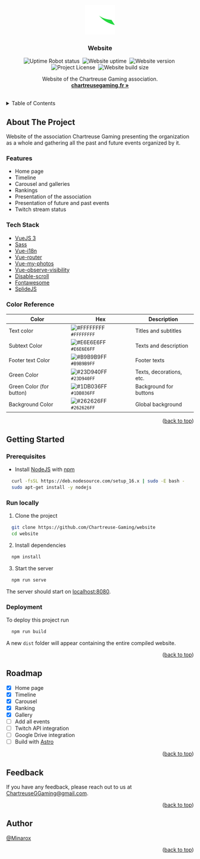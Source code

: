 <div id="top"></div>
<br />

<div align="center">
<a href="https://github.com/Chartreuse-Gaming/website">
    <img src="src/assets/svg/logo.svg" alt="Logo" width="80" height="80">
</a>

<h3 align="center">Website</h3>

![Uptime Robot status](https://img.shields.io/uptimerobot/status/m792191715-272539423c73e2859a54fa41?label=Status)&nbsp;
![Website uptime](https://img.shields.io/uptimerobot/ratio/m792191715-272539423c73e2859a54fa41?label=Uptime)&nbsp;
![Website version](https://img.shields.io/github/package-json/v/Chartreuse-Gaming/website?label=Version)&nbsp;
![Project License](https://img.shields.io/github/license/Chartreuse-Gaming/website?label=License)&nbsp;
![Website build size](https://img.shields.io/badge/Build%20size-4.65%20MB-blue)

  <p align="center">
    Website of the Chartreuse Gaming association.
    <br />
    <a href="https://chartreusegaming.fr/"><strong>chartreusegaming.fr »</strong></a>
  </p>
</div>
<br />

<details>
  <summary>Table of Contents</summary>
  <ol>
    <li>
      <a href="#about-the-project">About The Project</a>
      <ul>
        <li><a href="#features">Features</a></li>
        <li><a href="#tech-stack">Tech Stack</a></li>
        <li><a href="#color-reference">Color Reference</a></li>
      </ul>
    </li>
    <li>
      <a href="#getting-started">Getting Started</a>
      <ul>
        <li><a href="#prerequisites">Prerequisites</a></li>
        <li><a href="#run-locally">Run Locally</a></li>
        <li><a href="#deployment">Deployment</a></li>
      </ul>
    </li>
    <li><a href="#roadmap">Roadmap</a></li>
    <li><a href="#feedback">Feedback</a></li>
    <li><a href="#author">Author</a></li>
  </ol>
</details>

## About The Project

Website of the association Chartreuse Gaming presenting the organization as a whole and gathering all the past and
future events organized by it.

### Features

- Home page
- Timeline
- Carousel and galleries
- Rankings
- Presentation of the association
- Presentation of future and past events
- Twitch stream status

### Tech Stack

- [VueJS 3](https://vuejs.org/)
- [Sass](https://sass-lang.com/)
- [Vue-i18n](https://vue-i18n.intlify.dev/)
- [Vue-router](https://router.vuejs.org/)
- [Vue-my-photos](https://github.com/am283721/vue-my-photos)
- [Vue-observe-visibility](https://github.com/Akryum/vue-observe-visibility)
- [Disable-scroll](https://github.com/gilbarbara/disable-scroll#readme)
- [Fontawesome](https://fontawesome.com/)
- [SplideJS](https://splidejs.com/)

### Color Reference

| Color                    | Hex                                                                           | Description              |
|--------------------------|-------------------------------------------------------------------------------|--------------------------|
| Text color               | ![#FFFFFFFF](https://via.placeholder.com/8/FFFFFFFF/FFFFFFFF.png) `#FFFFFFFF` | Titles and subtitles     |
| Subtext Color            | ![#E6E6E6FF](https://via.placeholder.com/8/E6E6E6FF/E6E6E6FF.png) `#E6E6E6FF` | Texts and description    |
| Footer text Color        | ![#B9B9B9FF](https://via.placeholder.com/8/B9B9B9FF/B9B9B9FF.png) `#B9B9B9FF` | Footer texts             |
| Green Color              | ![#23D940FF](https://via.placeholder.com/8/23D940FF/23D940FF.png) `#23D940FF` | Texts, decorations, etc. |
| Green Color (for button) | ![#1DB036FF](https://via.placeholder.com/8/1DB036FF/1DB036FF.png) `#1DB036FF` | Background for buttons   |
| Background Color         | ![#262626FF](https://via.placeholder.com/8/262626FF/262626FF.png) `#262626FF` | Global background        |

<p align="right">(<a href="#top">back to top</a>)</p>

## Getting Started

### Prerequisites

- Install [NodeJS](https://nodejs.org/) with [npm](https://www.npmjs.com/)

```bash
  curl -fsSL https://deb.nodesource.com/setup_16.x | sudo -E bash -
  sudo apt-get install -y nodejs
```

### Run locally

1. Clone the project

```bash
  git clone https://github.com/Chartreuse-Gaming/website
  cd website
```

2. Install dependencies

```bash
  npm install
```

3. Start the server

```bash
  npm run serve
```

The server should start on [localhost:8080](http://localhost:8080/).

### Deployment

To deploy this project run

```bash
  npm run build
```

A new `dist` folder will appear containing the entire compiled website.

<p align="right">(<a href="#top">back to top</a>)</p>

## Roadmap

- [x] Home page
- [x] Timeline
- [x] Carousel
- [x] Ranking
- [x] Gallery
- [ ] Add all events
- [ ] Twitch API integration
- [ ] Google Drive integration
- [ ] Build with [Astro](https://astro.build/)

<p align="right">(<a href="#top">back to top</a>)</p>

## Feedback

If you have any feedback, please reach out to us at [ChartreuseGGaming@gmail.com](mailto:ChartreuseGGaming@gmail.com).

<p align="right">(<a href="#top">back to top</a>)</p>

## Author

[@Minarox](https://www.github.com/Minarox)

<p align="right">(<a href="#top">back to top</a>)</p>
